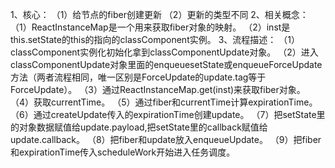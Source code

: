 1、核心：
（1）给节点的fiber创建更新
（2）更新的类型不同
2、相关概念：
（1）ReactInstanceMap是一个用来获取fiber对象的映射。
（2）inst是this.setState的this的指向的classComponent实例。
3、流程描述：
（1）classComponent实例化初始化拿到classComponentUpdate对象。
（2）进入classComponentUpdate对象里面的enqueuesetState或enqueueForceUpdate方法（两者流程相同，唯一区别是ForceUpdate的update.tag等于ForceUpdate）。
（3）通过ReactInstanceMap.get(inst)来获取fiber对象。
（4）获取currentTime。
（5）通过fiber和currentTime计算expirationTime。
（6）通过createUpdate传入的expirationTime创建update。
（7）把setState里的对象数据赋值给update.payload,把setState里的callback赋值给update.callback。
（8）把fiber和update放入enqueueUpdate。
（9）把fiber和expirationTime传入scheduleWork开始进入任务调度。
